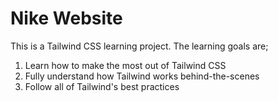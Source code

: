 # Nike Website

This is a Tailwind CSS learning project. The learning goals are;

1. Learn how to make the most out of Tailwind CSS
1. Fully understand how Tailwind works behind-the-scenes
1. Follow all of Tailwind's best practices
